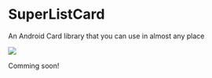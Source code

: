 # SuperListCard
An Android Card library that you can use in almost any place

[![](https://jitpack.io/v/KarimAbdo/SuperListCard.svg)](https://jitpack.io/#KarimAbdo/SuperListCard)

Comming soon!
